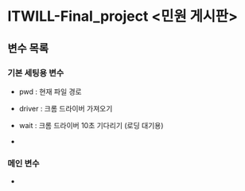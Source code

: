 # ITWILL-Final_project <민원 게시판>


## 변수 목록

### 기본 세팅용 변수
- pwd : 현재 파일 경로
- driver : 크롬 드라이버 가져오기
- wait : 크롬 드라이버 10초 기다리기 (로딩 대기용) 

- 

### 메인 변수
- 
